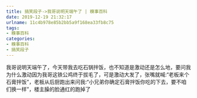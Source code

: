```yaml
---
title: 搞笑段子->我哥说明天端午了 | 糗事百科
date: 2019-12-19 21:32:17
urlname: 11c4b978e85b2bb5a9f168ea33fb8c75
tags: 
- 糗事百科
categories:
- 糗事百科
- 搞笑段子
---
```

我哥说明天端午了，今天带我去吃石锅拌饭，也不知道是激动还是怎么地，要问我为什么激动因为我哥这铁公鸡终于拔毛了，可是激动大发了，张嘴就喊:“老板来个石膏拌饭”，老板从后厨跑出来问我:“小兄弟你确定石膏拌饭你吃的下去，要不咱们换一样”，楼主臊的脸通红的跑掉了


